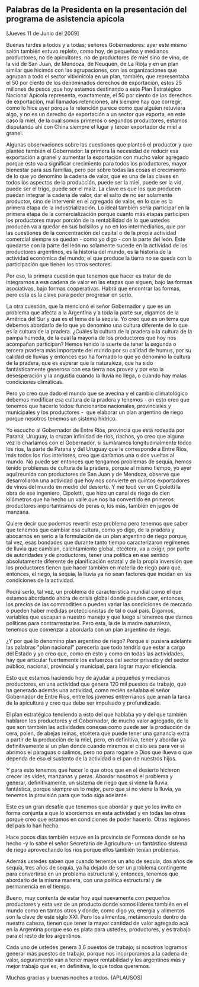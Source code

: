 Palabras de la Presidenta en la presentación del programa de asistencia apícola
-------------------------------------------------------------------------------

[Jueves 11 de Junio del 2009]

Buenas tardes a todos y a todas; señores Gobernadores: ayer este mismo
salón también estuvo repleto, como hoy, de pequeños y medianos
productores, no de apicultores, no de productores de miel sino de vino,
de la vid de San Juan, de Mendoza, de Neuquén, de La Rioja y en un plan
similar que hicimos con las agrupaciones, con las organizaciones que
agrupan a todo el sector vitivinícola en un plan, también, que
representaba el 50 por ciento de los denominados derechos de
exportación, estos 25 millones de pesos ,que hoy estamos destinando a
este Plan Estratégico Nacional Apícola representa, exactamente, el 50
por ciento de los derechos de exportación, mal llamadas retenciones, ahí
siempre hay que corregir, como lo hice ayer porque la retención parece
como que alguien retuviera algo, y no es un derecho de exportación a un
sector que exporta, en este caso la miel, de la cual somos primeros o
segundos productores, estamos disputando ahí con China siempre el lugar
y tercer exportador de miel a granel.

Algunas observaciones sobre las cuestiones que planteó el productor y
que planteó también el Gobernador: la primera la necesidad de reducir
esa exportación a granel y aumentar la exportación con mucho valor
agregado porque esto va a significar crecimiento para todos los
productores, mayor bienestar para sus familias, pero por sobre todas las
cosas el crecimiento de lo que yo denomino la cadena de valor, que es
una de las claves en todos los aspectos de la producción, puede ser la
miel, puede ser la vid, puede ser el trigo, puede ser el maíz. La clave
es que los que producen puedan integrar la cadena de valor, dar el salto
de no ser solamente productor, sino de intervenir en el agregado de
valor, en lo que es la primera etapa de la industrialización. Lo ideal
también sería participar en la primera etapa de la comercialización
porque cuanto más etapas participen los productores mayor porción de la
rentabilidad de lo que ustedes producen va a quedar en sus bolsillos y
no en los intermediarios, que por las cuestiones de la concentración del
capital o de la propia actividad comercial siempre se quedan - como yo
digo - con la parte del león. Este quedarse con la parte del león no
solamente sucede en la actividad de los productores argentinos, es la
historia del mundo, es la historia de la actividad económica del mundo;
el que produce la tierra no se queda con la participación que tienen los
otros sectores.

Por eso, la primera cuestión que tenemos que hacer es tratar de de
integrarnos a esa cadena de valor en las etapas que siguen, bajo las
formas asociativas, bajo formas cooperativas. Habrá que encontrar las
formas, pero esta es la clave para poder progresar en serio.

La otra cuestión, que la mencionó el señor Gobernador y que es un
problema que afecta a la Argentina y a toda la parte sur, digamos de la
América del Sur y que es el tema de la sequía. Yo creo que es un tema
que debemos abordarlo de lo que yo denomino una cultura diferente de lo
que es la cultura de la pradera. ¿Cuáles la cultura de la pradera o la
cultura de la pampa húmeda, de la cual la mayoría de los productores que
hoy nos acompañan participan? Hemos tenido la suerte de tener la segunda
o tercera pradera más importante del mundo por su calidad de humus, por
su calidad de lluvias y entonces eso ha formado lo que yo denomino la
cultura de la pradera, que es esperar que la naturaleza, que ha sido
fantásticamente generosa con esa tierra nos provea y por eso la
desesperación y la angustia cuando la lluvia no llega, o cuando hay
malas condiciones climáticas.

Pero yo creo que dado el mundo que se avecina y el cambio climatológico
debemos modificar esa cultura de la pradera y tenemos - en esto creo que
tenemos que hacerlo todos: funcionarios nacionales, provinciales y
municipales y los productores -  que elaborar un plan argentino de riego
porque nosotros tenemos un sistema hídrico.

Yo escucho al Gobernador de Entre Ríos, provincia que está rodeada por
Paraná, Uruguay, la cruzan infinidad de ríos, riachos, yo creo que
alguna vez lo charlamos con el Gobernador, si sumáramos
longitudinalmente todos los ríos, la parte de Paraná y del Uruguay que
le corresponde a Entre Ríos, más todos los ríos interiores, creo que
daríamos una o dos vueltas al mundo. No puede ser entonces que tengamos
problemas de sequía, hemos tenido problemas de cultura de la pradera,
porque al mismo tiempo, yo ayer aquí reunida con productores de San Juan
y de Mendoza, observé que desarrollaron una actividad que hoy nos
convierte en quintos exportadores de vinos del mundo en medio del
desierto. Y me tocó ver en Cipoletti la obra de ese ingeniero,
Cipoletti, que hizo un canal de riego de cien kilómetros que ha hecho un
valle que nos ha convertido en primeros productores importantísimos de
peras o, los más, también en jugos de manzana.

Quiere decir que podemos revertir este problema pero tenemos que saber
que tenemos que cambiar esa cultura, como yo digo, de la pradera y
abocarnos en serio a la formulación de un plan argentino de riego
porque, tal vez, esas bondades que durante tanto tiempo caracterizaron
regímenes de lluvia que cambian, calentamiento global, etcétera, va a
exigir, por parte de autoridades y de productores, tener una política en
ese sentido absolutamente diferente de planificación estatal y de la
propia inversión que los productores tienen que hacer también en materia
de riego para que, entonces, el riego, la sequía, la lluvia ya no sean
factores que incidan en las condiciones de la actividad.

Podrá serlo, tal vez, un problema de característica mundial como el que
estamos abordando ahora de crisis global donde pueden caer, entonces,
los precios de las commodities o pueden variar las condiciones de
mercado o pueden haber medidas proteccionistas de tal o cual país.
Digamos, variables que escapan a nuestro manejo y que luego sí tenemos
que darnos políticas para contrarrestarlas. Pero esta, la de la madre
naturaleza, tenemos que comenzar a abordarla con un plan argentino de
riego.

¿Y por qué lo denomino plan argentino de riego? Porque si pusiera
adelante las palabras "plan nacional" parecería que todo tendría que
estar a cargo del Estado y yo creo que, como en esto y como en todas las
actividades, hay que articular fuertemente los esfuerzos del sector
privado y del sector público, nacional, provincial y municipal, para
lograr mayor eficiencia.

Esto que estamos haciendo hoy de ayudar a pequeños y medianos
productores, en una actividad que genera 120 mil puestos de trabajo, que
ha generado además una actividad, como recién señalaba el señor
Gobernador de Entre Ríos, entre los jóvenes entrerrianos que aman la
tarea de la apicultura y creo que debe ser impulsado y profundizado.

El plan estratégico tendiendo a esto del que hablaba yo y del que
también hablaron los productores y el Gobernador, de mucho valor
agregado, de lo que son también las actividades conexas como puede ser
la producción de cera, polen, de abejas reinas, etcétera que puede tener
una ganancia extra a partir de la producción de la miel, pero, en
definitiva, tener y abordar ya definitivamente sí un plan donde cuando
miremos el cielo sea para ver si abrimos el paraguas o salimos, pero no
para rogarle a Dios que llueva o que dependa de eso el sustento de la
actividad o el pan de nuestros hijos.

Y para esto tenemos que hacer lo que otros que en el desierto hicieron
crecer las vides, manzanas y peras. Abordar nosotros el problema y
generar, definitivamente, un sistema de riego que si viene la lluvia,
fantástica, porque siempre es lo mejor, pero que si no viene la lluvia,
ya tenemos la provisión para que todo siga adelante.

Este es un gran desafío que tenemos que abordar y que yo los invito en
forma conjunta a que lo abordemos en esta actividad y en todas las otras
porque creo que estamos en condiciones de poder hacerlo. Otras regiones
del país lo han hecho.

Hace pocos días también estuve en la provincia de Formosa donde se ha
hecho -y lo sabe el señor Secretario de Agricultura- un fantástico
sistema de riego aprovechando los ríos porque ellos también tenían
problemas.

Además ustedes saben que cuando tenemos un año de sequía, dos años de
sequía, tres años de sequía, ya ha dejado de ser un problema contingente
para convertirse en un problema estructural y, entonces, tenemos que
abordarlo de la misma manera, con una política estructural y de
permanencia en el tiempo.

Bueno, muy contenta de estar hoy aquí nuevamente con pequeños
productores y esta vez de un producto donde somos líderes también en el
mundo como en tantos otros y donde, como digo yo, energía y alimentos
son la clave de este siglo XXI. Pero los alimentos, metámonoslo dentro
de nuestra cabeza, tienen que tener la mayor cantidad de valor agregado
acá en la Argentina porque eso es plata para ustedes, productores, y es
trabajo para el resto de los argentinos.

Cada uno de ustedes genera 3,6 puestos de trabajo; si nosotros logramos
generar más puestos de trabajo, porque nos incorporamos a la cadena de
valor, seguramente van a tener mayor rentabilidad y los argentinos más y
mejor trabajo que es, en definitiva, lo que todos queremos.

Muchas gracias y buenas noches a todos. (APLAUSOS)  
